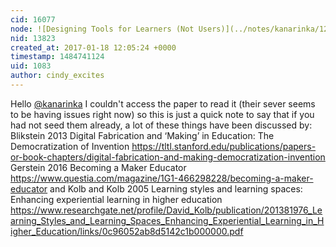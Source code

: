 ```yaml
---
cid: 16077
node: ![Designing Tools for Learners (Not Users)](../notes/kanarinka/12-29-2016/designing-tools-for-learners-not-users)
nid: 13823
created_at: 2017-01-18 12:05:24 +0000
timestamp: 1484741124
uid: 1083
author: cindy_excites
---
```


Hello [@kanarinka](/profile/kanarinka) I couldn't access the paper to read it (their sever seems to be having issues right now) so this is just a quick note to say that if you had not seed them already, a lot of these things have been discussed by:
Blikstein 2013 Digital Fabrication and ‘Making’ in Education: The Democratization of Invention https://tltl.stanford.edu/publications/papers-or-book-chapters/digital-fabrication-and-making-democratization-invention
Gerstein 2016 Becoming a Maker Educator https://www.questia.com/magazine/1G1-466298228/becoming-a-maker-educator
and
Kolb and Kolb 2005 Learning styles and learning spaces: Enhancing experiential learning in higher education https://www.researchgate.net/profile/David_Kolb/publication/201381976_Learning_Styles_and_Learning_Spaces_Enhancing_Experiential_Learning_in_Higher_Education/links/0c96052ab8d5142c1b000000.pdf

